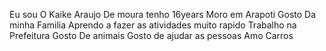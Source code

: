 Eu sou O Kaike Araujo De moura
tenho 16years 
Moro em Arapoti
Gosto Da minha Familia 
Aprendo a fazer as atividades muito rapido
Trabalho na Prefeitura 
Gosto De animais 
Gosto de ajudar as pessoas 
Amo Carros
